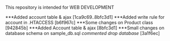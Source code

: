 This repository is intended for WEB DEVELOPMENT

***Added account table & ajax [1ca9c69..8bfc3d1]
***Added write rule for account in .HTACCESS [b6f967c]
***Some changes on Product class [942845b]
***Added Account table & ajax [8bfc3d1]
***Small changes on database schema on sample_db.sql _commented drop database_ [3a1f6ec]